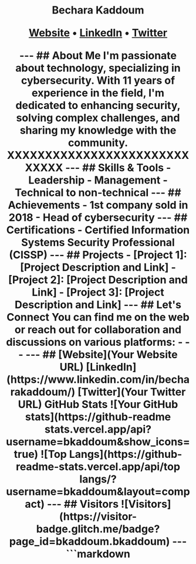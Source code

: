 <h1 align="center"> Bechara Kaddoum  
<p align="center"> 
<a href="[Your Website URL]">Website</a> • 
<a href="[LinkedIn URL]">LinkedIn</a> • 
<a href="[Twitter URL]">Twitter</a> 
</p> --- 
## About Me 
I'm passionate about technology, specializing in cybersecurity. With 11 years of experience in the 
field, I'm dedicated to enhancing security, solving complex challenges, and sharing my knowledge 
with the community. XXXXXXXXXXXXXXXXXXXXXXXXXXXXX --- 
##         
Skills & Tools - Leadership - Management - Technical to non-technical --- 
##        
Achievements - 1st company sold in 2018 - Head of cybersecurity  --- 
##              
Certifications - Certified Information Systems Security Professional (CISSP) --- 
##       
Projects - [Project 1]: [Project Description and Link] - [Project 2]: [Project Description and Link] - [Project 3]: [Project Description and Link] --- 
##    
Let's Connect 
You can find me on the web or reach out for collaboration and discussions on various platforms: -   -      -      --- 
##     
[Website](Your Website URL) 
[LinkedIn](https://www.linkedin.com/in/becharakaddoum/) 
[Twitter](Your Twitter URL) 
GitHub Stats 
![Your GitHub stats](https://github-readme
stats.vercel.app/api?username=bkaddoum&show_icons=true) 
![Top Langs](https://github-readme-stats.vercel.app/api/top
langs/?username=bkaddoum&layout=compact) --- 
##        
Visitors 
![Visitors](https://visitor-badge.glitch.me/badge?page_id=bkaddoum.bkaddoum) --- 
```markdown
